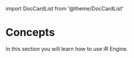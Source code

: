 import DocCardList from '@theme/DocCardList'

# Concepts 
In this section you will learn how to use iR Engine.  

<DocCardList />
